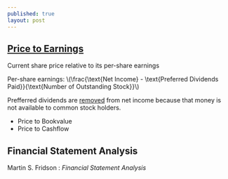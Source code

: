 ```yaml
---
published: true
layout: post
---
```

## [Price to Earnings](http://www.investopedia.com/terms/p/price-earningsratio.asp)

Current share price relative to its per-share earnings

Per-share earnings: \\(\frac{\text{Net Income} - \text{Preferred Dividends Paid}}{\text{Number of Outstanding Stock}}\\)

Prefferred dividends are [removed](https://www.boundless.com/accounting/textbooks/boundless-accounting-textbook/reporting-of-stockholders-equity-12/reporting-and-analyzing-equity-82/earnings-per-share-375-6591/) from net income because that money is not available to common stock holders.

- Price to Bookvalue
- Price to Cashflow

## Financial Statement Analysis

Martin S. Fridson : _Financial Statement Analysis_
